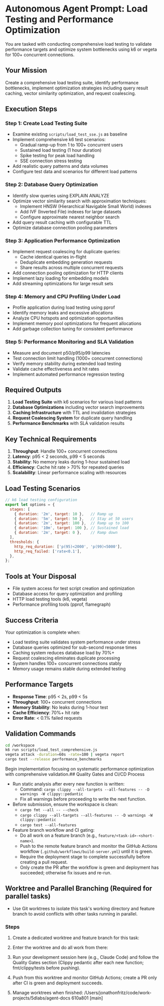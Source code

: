 # Autonomous Agent Prompt: Load Testing and Performance Optimization

You are tasked with conducting comprehensive load testing to validate performance targets and optimize system bottlenecks using k6 or vegeta for 100+ concurrent connections.

## Your Mission

Create a comprehensive load testing suite, identify performance bottlenecks, implement optimization strategies including query result caching, vector similarity optimization, and request coalescing.

## Execution Steps

### Step 1: Create Load Testing Suite
- Examine existing `scripts/load_test_sse.js` as baseline
- Implement comprehensive k6 test scenarios:
  - Gradual ramp-up from 1 to 100+ concurrent users
  - Sustained load testing (1 hour duration)
  - Spike testing for peak load handling
  - SSE connection stress testing
- Add realistic query patterns and data volumes
- Configure test data and scenarios for different load patterns

### Step 2: Database Query Optimization
- Identify slow queries using EXPLAIN ANALYZE
- Optimize vector similarity search with approximation techniques:
  - Implement HNSW (Hierarchical Navigable Small World) indexes
  - Add IVF (Inverted File) indexes for large datasets
  - Configure approximate nearest neighbor search
- Add query result caching with configurable TTL
- Optimize database connection pooling parameters

### Step 3: Application Performance Optimization
- Implement request coalescing for duplicate queries:
  - Cache identical queries in-flight
  - Deduplicate embedding generation requests
  - Share results across multiple concurrent requests
- Add connection pooling optimization for HTTP clients
- Implement lazy loading for embedding models
- Add streaming optimizations for large result sets

### Step 4: Memory and CPU Profiling Under Load
- Profile application during load testing using pprof
- Identify memory leaks and excessive allocations
- Analyze CPU hotspots and optimization opportunities
- Implement memory pool optimizations for frequent allocations
- Add garbage collection tuning for consistent performance

### Step 5: Performance Monitoring and SLA Validation
- Measure and document p50/p95/p99 latencies
- Test connection limit handling (1000+ concurrent connections)
- Verify memory stability during extended load testing
- Validate cache effectiveness and hit rates
- Implement automated performance regression testing

## Required Outputs

1. **Load Testing Suite** with k6 scenarios for various load patterns
2. **Database Optimizations** including vector search improvements
3. **Caching Infrastructure** with TTL and invalidation strategies
4. **Request Coalescing System** for duplicate query handling
5. **Performance Benchmarks** with SLA validation results

## Key Technical Requirements

1. **Throughput**: Handle 100+ concurrent connections
2. **Latency**: p95 < 2 seconds, p99 < 5 seconds
3. **Stability**: No memory leaks during 1-hour sustained load
4. **Efficiency**: Cache hit rate > 70% for repeated queries
5. **Scalability**: Linear performance scaling with resources

## Load Testing Scenarios

```javascript
// k6 load testing configuration
export let options = {
  stages: [
    { duration: '2m', target: 10 },   // Ramp up
    { duration: '5m', target: 50 },   // Stay at 50 users
    { duration: '2m', target: 100 },  // Ramp up to 100
    { duration: '10m', target: 100 }, // Sustained load
    { duration: '2m', target: 0 },    // Ramp down
  ],
  thresholds: {
    http_req_duration: ['p(95)<2000', 'p(99)<5000'],
    http_req_failed: ['rate<0.1'],
  },
};
```

## Tools at Your Disposal

- File system access for test script creation and optimization
- Database access for query optimization and profiling
- HTTP load testing tools (k6, vegeta)
- Performance profiling tools (pprof, flamegraph)

## Success Criteria

Your optimization is complete when:
- Load testing suite validates system performance under stress
- Database queries optimized for sub-second response times
- Caching system reduces database load by 70%+
- Request coalescing eliminates duplicate processing
- System handles 100+ concurrent connections stably
- Memory usage remains stable during extended testing

## Performance Targets

- **Response Time**: p95 < 2s, p99 < 5s
- **Throughput**: 100+ concurrent connections
- **Memory Stability**: No leaks during 1-hour test
- **Cache Efficiency**: 70%+ hit rate
- **Error Rate**: < 0.1% failed requests

## Validation Commands

```bash
cd /workspace
k6 run scripts/load_test_comprehensive.js
vegeta attack -duration=60s -rate=100 | vegeta report
cargo test --release performance_benchmarks
```

Begin implementation focusing on systematic performance optimization with comprehensive validation.## Quality Gates and CI/CD Process

- Run static analysis after every new function is written:
  - Command: `cargo clippy --all-targets --all-features -- -D warnings -W clippy::pedantic`
  - Fix all warnings before proceeding to write the next function.
- Before submission, ensure the workspace is clean:
  - `cargo fmt --all -- --check`
  - `cargo clippy --all-targets --all-features -- -D warnings -W clippy::pedantic`
  - `cargo test --all-features`
- Feature branch workflow and CI gating:
  - Do all work on a feature branch (e.g., `feature/<task-id>-<short-name>`).
  - Push to the remote feature branch and monitor the GitHub Actions workflow (`.github/workflows/build-server.yml`) until it is green.
  - Require the deployment stage to complete successfully before creating a pull request.
  - Only create the PR after the workflow is green and deployment has succeeded; otherwise fix issues and re-run.
## Worktree and Parallel Branching (Required for parallel tasks)

- Use Git worktrees to isolate this task's working directory and feature branch to avoid conflicts with other tasks running in parallel.

### Steps
1. Create a dedicated worktree and feature branch for this task:

2. Enter the worktree and do all work from there:

3. Run your development session here (e.g., Claude Code) and follow the Quality Gates section (Clippy pedantic after each new function; fmt/clippy/tests before pushing).

4. Push from this worktree and monitor GitHub Actions; create a PR only after CI is green and deployment succeeds.

5. Manage worktrees when finished:
/Users/jonathonfritz/code/work-projects/5dlabs/agent-docs  610a801 [main]
